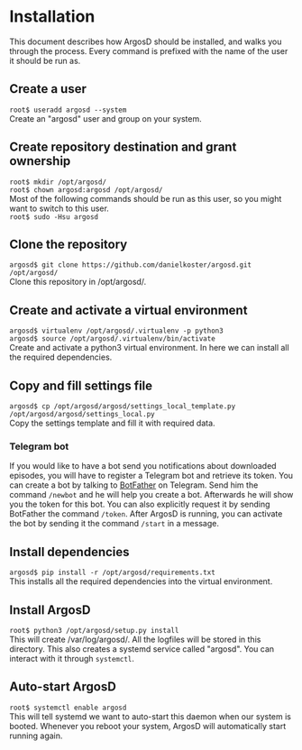 # Installation
This document describes how ArgosD should be installed, and walks you through the process.
Every command is prefixed with the name of the user it should be run as.

## Create a user
`root$ useradd argosd --system`  
Create an "argosd" user and group on your system.

## Create repository destination and grant ownership
`root$ mkdir /opt/argosd/`  
`root$ chown argosd:argosd /opt/argosd/`  
Most of the following commands should be run as this user, so you might want to switch to this user.  
`root$ sudo -Hsu argosd`

## Clone the repository
`argosd$ git clone https://github.com/danielkoster/argosd.git /opt/argosd/`  
Clone this repository in /opt/argosd/.

## Create and activate a virtual environment
`argosd$ virtualenv /opt/argosd/.virtualenv -p python3`  
`argosd$ source /opt/argosd/.virtualenv/bin/activate`  
Create and activate a python3 virtual environment. In here we can install all the required dependencies.

## Copy and fill settings file
`argosd$ cp /opt/argosd/argosd/settings_local_template.py /opt/argosd/argosd/settings_local.py`  
Copy the settings template and fill it with required data.

### Telegram bot
If you would like to have a bot send you notifications about downloaded episodes,
you will have to register a Telegram bot and retrieve its token.
You can create a bot by talking to [BotFather](https://telegram.me/botfather) on Telegram.
Send him the command `/newbot` and he will help you create a bot.
Afterwards he will show you the token for this bot.
You can also explicitly request it by sending BotFather the command `/token`.
After ArgosD is running, you can activate the bot by sending it the command `/start` in a message.

## Install dependencies
`argosd$ pip install -r /opt/argosd/requirements.txt`  
This installs all the required dependencies into the virtual environment.

## Install ArgosD
`root$ python3 /opt/argosd/setup.py install`  
This will create /var/log/argosd/. All the logfiles will be stored in this directory.
This also creates a systemd service called "argosd". You can interact with it through `systemctl`.

## Auto-start ArgosD
`root$ systemctl enable argosd`  
This will tell systemd we want to auto-start this daemon when our system is booted.
Whenever you reboot your system, ArgosD will automatically start running again.
